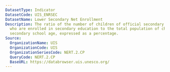 ```yaml
---
DatasetType: Indicator
DatasetCode: UIS_ENRSEC
DatasetName: Lower Secondary Net Enrollment
Description: The ratio of the number of children of official secondary school age
  who are enrolled in secondary education to the total population of children of official
  secondary school age, expressed as a percentage.
Source:
  OrganizationName: UIS
  OrganizationCode: UIS
  OrganizationSeriesCode: NERT.2.CP
  QueryCode: NERT.2.CP
  BaseURL: https://databrowser.uis.unesco.org/
---
```


